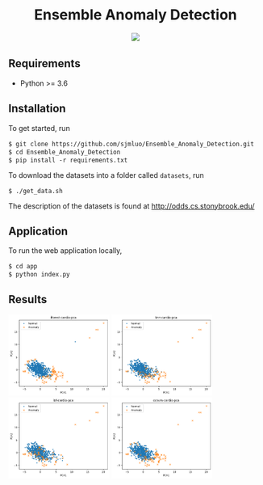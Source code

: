 <h1 align="center">
  <b>Ensemble Anomaly Detection</b><br>
</h1>

<p align="center">
      <a href="https://www.python.org/">
        <img src="https://img.shields.io/badge/Python-3.6-ff69b4.svg" /></a>    
</p>

## Requirements
- Python >= 3.6

## Installation
To get started, run
```
$ git clone https://github.com/sjmluo/Ensemble_Anomaly_Detection.git
$ cd Ensemble_Anomaly_Detection
$ pip install -r requirements.txt
```

To download the datasets into a folder called `datasets`, run
```
$ ./get_data.sh
```
The description of the datasets is found at http://odds.cs.stonybrook.edu/

## Application
To run the web application locally,
```
$ cd app
$ python index.py
```

## Results


<p float="left">
  <img src="results/figures/iforest-cardio-pca.png?raw=true "Title"" width="200" />
  <img src="results/figures/knn-cardio-pca.png?raw=true "Title"" width="200" />
  <img src="/results/figures/lof-cardio-pca.png?raw=true "Title"" width="200" />
  <img src="results/figures/ocsvm-cardio-pca.png?raw=true "Title"" width="200" />
</p>

